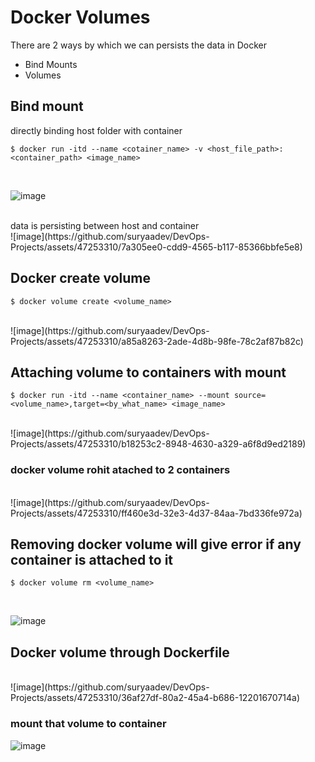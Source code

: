 # Docker Volumes

There are 2 ways by which we can persists the data in Docker

- Bind Mounts
- Volumes

## Bind mount

directly binding host folder with container

```
$ docker run -itd --name <cotainer_name> -v <host_file_path>:<container_path> <image_name>
```

</br>

![image](https://github.com/suryaadev/DevOps-Projects/assets/47253310/6092ce96-1b23-450c-a104-87d0bba98208)

</br>
data is persisting between host and container
</br>
![image](https://github.com/suryaadev/DevOps-Projects/assets/47253310/7a305ee0-cdd9-4565-b117-85366bbfe5e8)
</br>

## Docker create volume
```
$ docker volume create <volume_name>
```
</br>
![image](https://github.com/suryaadev/DevOps-Projects/assets/47253310/a85a8263-2ade-4d8b-98fe-78c2af87b82c)
</br>

## Attaching volume to containers with mount

```
$ docker run -itd --name <container_name> --mount source=<volume_name>,target=<by_what_name> <image_name>
```
</br>
![image](https://github.com/suryaadev/DevOps-Projects/assets/47253310/b18253c2-8948-4630-a329-a6f8d9ed2189)
</br>

### docker volume rohit atached to 2 containers
</br>
![image](https://github.com/suryaadev/DevOps-Projects/assets/47253310/ff460e3d-32e3-4d37-84aa-7bd336fe972a)
</br>

## Removing docker volume will give error if any container is attached to it
```
$ docker volume rm <volume_name>
```

</br>

![image](https://github.com/suryaadev/DevOps-Projects/assets/47253310/bc45ce34-8a1d-417b-8364-44cb607a3dd3)
</br>

## Docker volume through Dockerfile
</br>
![image](https://github.com/suryaadev/DevOps-Projects/assets/47253310/36af27df-80a2-45a4-b686-12201670714a)
</br>

### mount that volume to container
![image](https://github.com/suryaadev/DevOps-Projects/assets/47253310/072b02a1-4029-4be7-b3cb-3165f772944b)
